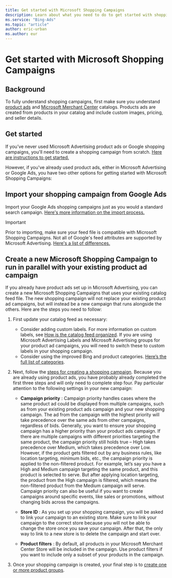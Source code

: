 ```yaml
---
title: Get started with Microsoft Shopping Campaigns
description: Learn about what you need to do to get started with shopping campaigns.
ms.service: "Bing-Ads"
ms.topic: "article"
author: eric-urban
ms.author: eur
---
```


# Get started with Microsoft Shopping Campaigns

## Background

To fully understand shopping campaigns, first make sure you understand [product ads](./hlp_BA_CONC_AboutProductAds.md) and [Microsoft Merchant Center](./hlp_BA_CONC_AboutBingMerchantCenter.md) catalogs. Products ads are created from products in your catalog and include custom images, pricing, and seller details.

## Get started

If you’ve never used Microsoft Advertising product ads or Google shopping campaigns, you'll need to create a shopping campaign from scratch. [Here are instructions to get started.](./hlp_BA_PROC_CreateProductTargetAndAd.md)

However, if you've already used product ads, either in Microsoft Advertising or Google Ads, you have two other options for getting started with Microsoft Shopping Campaigns:

## Import your shopping campaign from Google Ads
Import your Google Ads shopping campaigns just as you would a standard search campaign. [Here's more information on the import process.](./hlp_BA_PROC_ImportCampaign.md)

> [!IMPORTANT]
> Prior to importing, make sure your feed file is compatible with Microsoft Shopping Campaigns. Not all of Google's feed attributes are supported by Microsoft Advertising. [Here's a list of differences.](./hlp_BA_CONC_BMCGoogleAttributes.md)

## Create a new Microsoft Shopping Campaign to run in parallel with your existing product ad campaign
If you already have product ads set up in Microsoft Advertising, you can create a new Microsoft Shopping Campaigns that uses your existing catalog feed file. The new shopping campaign will not replace your existing product ad campaigns, but will instead be a new campaign that runs alongside the others. Here are the steps you need to follow:

1. First update your catalog feed as necessary:
   - Consider adding custom labels. For more information on custom labels, see [How is the catalog feed organized](./hlp_BA_CONC_AboutBingMerchantCenterCatalogFile.md). If you are using Microsoft Advertising Labels and Microsoft Advertising groups for your product ad campaigns, you will need to switch these to custom labels in your shopping campaign.
   - Consider using the improved Bing and product categories. [Here’s the full list of categories](https://go.microsoft.com/fwlink?LinkId=620783).

1. Next, follow the [ steps for creating a shopping campaign](./hlp_BA_PROC_CreateProductTargetAndAd.md). Because you are already using product ads, you have probably already completed the first three steps and will only need to complete step four.
Pay particular attention to the following settings in your new campaign:

   - **Campaign priority** : Campaign priority handles cases where the same product ad could be displayed from multiple campaigns, such as from your existing product ads campaign and your new shopping campaign. The ad from the campaign with the highest priority will take precedence over the same ads from other campaigns, regardless of bids. Generally, you want to ensure your shopping campaign has a higher priority than your product ads campaign. If there are multiple campaigns with different priorities targeting the same product, the campaign priority still holds true – High takes precedence over Medium, which takes precedence over Low. However, if the product gets filtered out by any business rules, like location targeting, minimum bids, etc., the campaign priority is applied to the non-filtered product. For example, let’s say you have a High and Medium campaign targeting the same product, and this product is selected to serve. But after applying location targeting, the product from the High campaign is filtered, which means the non-filtered product from the Medium campaign will serve.
Campaign priority can also be useful if you want to create campaigns around specific events, like sales or promotions, without changing bids across the campaigns.

   - **Store ID** : As you set up your shopping campaign, you will be asked to link your campaign to an existing store. Make sure to link your campaign to the correct store because you will not be able to change the store once  you save your campaign. After that, the only way to link to a new store is to delete the campaign and start over.
   - **Product filters** : By default, all products in your Microsoft Merchant Center Store will be included in the campaign. Use product filters if you want to include only a subset of your products in the campaign.

1. Once your shopping campaign is created, your final step is to [create one or more product groups](./hlp_BA_CONC_BSC_AboutProductGroups.md).

 

